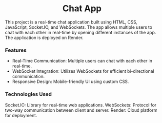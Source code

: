 <h1 align="center">Chat App</h1>
This project is a real-time chat application built using HTML, CSS, JavaScript, Socket.IO, and WebSockets. The app allows multiple users to chat with each other in real-time by opening different instances of the app. The application is deployed on Render.

<h3>Features</h3>

- Real-Time Communication: Multiple users can chat with each other in real-time.
- WebSocket Integration: Utilizes WebSockets for efficient bi-directional communication.
- Responsive Design: Mobile-friendly UI using custom CSS.

<h3>Technologies Used</h3>

Socket.IO: Library for real-time web applications.
WebSockets: Protocol for two-way communication between client and server.
Render: Cloud platform for deployment.
